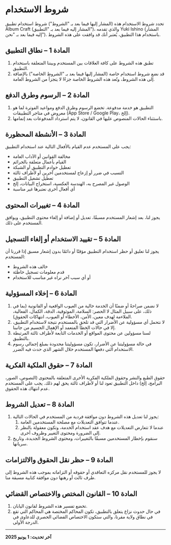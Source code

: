 # شروط الاستخدام

تحدد شروط الاستخدام هذه (المشار إليها فيما بعد بـ "الشروط") شروط استخدام تطبيق Album Craft (المشار إليه فيما بعد بـ "التطبيق")، والذي تقدمه Yuki Ishino (المشار إليه فيما بعد بـ "نحن"). باستخدام هذا التطبيق، يُعتبر أنك قد وافقت على هذه الشروط.

## المادة 1 – نطاق التطبيق

1. تطبق هذه الشروط على كافة العلاقات بين المستخدم وبيننا المتعلقة باستخدام التطبيق.  
2. قد نضع شروط استخدام خاصة (المشار إليها فيما بعد بـ "الشروط الخاصة") بالإضافة إلى هذه الشروط، وتُعد هذه الشروط الخاصة جزءًا لا يتجزأ من الشروط العامة.

## المادة 2 – الرسوم وطرق الدفع

1. التطبيق هو خدمة مدفوعة. تخضع الرسوم وطرق الدفع ومواعيد الفوترة لما هو معروض في متاجر التطبيقات (App Store / Google Play، إلخ).  
2. باستثناء الحالات المنصوص عليها في القانون، لا يتم استرداد المدفوعات بعد إتمامها.

## المادة 3 – الأنشطة المحظورة

يجب على المستخدم عدم القيام بالأفعال التالية عند استخدام التطبيق:

- مخالفة القوانين أو الآداب العامة  
- القيام بأعمال متعلقة بالجرائم  
- تعطيل خوادم التطبيق أو الشبكة  
- التسبب في ضرر أو إزعاج لمستخدمين آخرين أو لأطراف ثالثة  
- تعطيل تشغيل التطبيق  
- الوصول غير المصرح به، الهندسة العكسية، استخراج البيانات، إلخ  
- أي أفعال أخرى نعتبرها غير مناسبة  

## المادة 4 – تغييرات المحتوى

يجوز لنا، بعد إشعار المستخدم مسبقًا، تعديل أو إضافة أو إلغاء محتوى التطبيق، ويوافق المستخدم على ذلك.

## المادة 5 – تقييد الاستخدام أو إلغاء التسجيل

يجوز لنا تعليق أو حظر استخدام التطبيق مؤقتًا أو دائمًا بدون إشعار مسبق إذا قررنا أن المستخدم:

- خالف هذه الشروط  
- قدم معلومات تسجيل خاطئة  
- أو أي سبب آخر نراه غير مناسب للاستخدام  

## المادة 6 – إخلاء المسؤولية

1. لا نضمن صراحةً أو ضمنًا أن الخدمة خالية من العيوب الواقعية أو القانونية (بما في ذلك، على سبيل المثال لا الحصر: السلامة، الموثوقية، الدقة، الكمال، الفعالية، الملاءمة لهدف معين، الأمن، الأخطاء أو العيوب، انتهاكات الحقوق).  
2. لا نتحمل أي مسؤولية عن الأضرار التي قد تلحق بالمستخدم نتيجة لاستخدام التطبيق، إلا في حالات الخطأ المتعمد أو الإهمال الجسيم من جانبنا.  
3. لسنا مسؤولين عن محتوى المواقع أو الخدمات التابعة لأطراف ثالثة المرتبطة بالتطبيق.  
4. في حالة مسؤوليتنا عن الأضرار، تكون مسؤوليتنا محدودة بمبلغ إجمالي رسوم الاستخدام التي دفعها المستخدم خلال الشهر الذي حدث فيه الضرر.

## المادة 7 – حقوق الملكية الفكرية

حقوق الطبع والنشر وحقوق الملكية الفكرية الأخرى المتعلقة بالمحتوى (النصوص، الصور، البرامج، إلخ) داخل التطبيق تعود لنا أو لأطراف ثالثة يحق لهم ذلك. يجب على المستخدم عدم انتهاك هذه الحقوق.

## المادة 8 – تعديل الشروط

1. يجوز لنا تعديل هذه الشروط دون موافقة فردية من المستخدم في الحالات التالية:  
    1. عندما تتوافق التعديلات مع مصلحة المستخدمين العامة.  
    2. عندما لا تتعارض التعديلات مع هدف عقد استخدام الخدمة، وتكون معقولة بالنظر إلى الضرورة ومحتوى التغيير وظروف أخرى.  
2. سنقوم بإخطار المستخدمين مسبقًا بالتغييرات، ومحتوى الشروط الجديدة، وتاريخ سريانها.

## المادة 9 – حظر نقل الحقوق والالتزامات

لا يجوز للمستخدم نقل مركزه التعاقدي أو حقوقه أو التزاماته بموجب هذه الشروط إلى طرف ثالث أو رهنها دون موافقة كتابية مسبقة منا.

## المادة 10 – القانون المختص والاختصاص القضائي

1. تخضع تفسير هذه الشروط لقانون اليابان.  
2. في حال حدوث نزاع يتعلق بالتطبيق، تكون المحاكم المختصة هي المحاكم التي تقع في نطاق ولاية مقرنا، والتي ستكون الاختصاص القضائي الحصري للدعاوى في الدرجة الأولى.

---

**آخر تحديث: 1 يونيو 2025**
